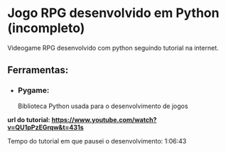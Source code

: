 # Jogo RPG desenvolvido em Python (incompleto)

Videogame RPG desenvolvido com python seguindo tutorial na internet.

## Ferramentas:

- ### Pygame:
  Biblioteca Python usada para o desenvolvimento de jogos

**url do tutorial: https://www.youtube.com/watch?v=QU1pPzEGrqw&t=431s**

Tempo do tutorial em que pausei o desenvolvimento: 1:06:43
